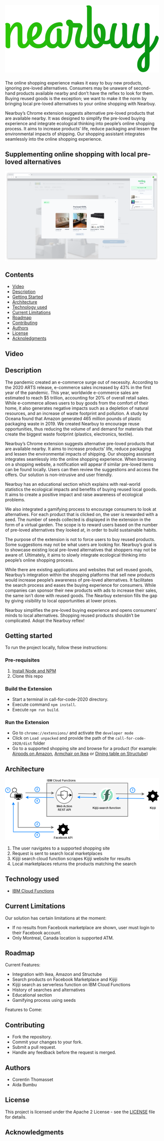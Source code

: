# ![Nearbuy](/images/nearbuy.png)

The online shopping experience makes it easy to buy new products, ignoring pre-loved alternatives. Consumers may be unaware of second-hand products available nearby and don’t have the reflex to look for them. Buying reused goods is the exception; we want to make it the norm by bringing local pre-loved alternatives to your online shopping with Nearbuy.

Nearbuy’s Chrome extension suggests alternative pre-loved products that are available nearby. It was designed to simplify the pre-loved buying experience and integrate ecological thinking into people’s online shopping process. It aims to increase products’ life, reduce packaging and lessen the environmental impacts of shipping. Our shopping assistant integrates seamlessly into the online shopping experience. 

## Supplementing online shopping with local pre-loved alternatives
![extension](/images/extension.png)

## Contents
- [Video](#video)
- [Description](#description)
- [Getting Started](#getting-started)
- [Architecture](#architecture)
- [Technology used](#technology-used)
- [Current Limitations](#current-limitations)
- [Roadmap](#roadmap)
- [Contributing](#contributing)
- [Authors](#authors)
- [License](#license)
- [Acknoledgments](#acknowledgments)

## Video

## Description

The pandemic created an e-commerce surge out of necessity. According to the 2020 ARTS release, e-commerce sales increased by 43% in the first year of the pandemic. This year, worldwide e-commerce sales are estimated to reach $5 trillion, accounting for 20% of overall retail sales. While e-commerce allows users to buy goods from the comfort of their home, it also generates negative impacts such as a depletion of natural resources, and an increase of waste footprint and pollution. A study by Oceana found that Amazon generated 465 million pounds of plastic packaging waste in 2019. We created Nearbuy to encourage reuse opportunities, thus reducing the volume of and demand for materials that create the biggest waste footprint (plastics, electronics, textile). 

Nearbuy’s Chrome extension suggests alternative pre-loved products that are available nearby. It aims to increase products’ life, reduce packaging and lessen the environmental impacts of shipping. Our shopping assistant integrates seamlessly into the online shopping experience. When browsing on a shopping website, a notification will appear if similar pre-loved items can be found locally. Users can then review the suggestions and access the offers. Our solution is non-intrusive and user friendly.

Nearbuy has an educational section which explains with real-world statistics the ecological impacts and benefits of buying reused local goods. It aims to create a positive impact and raise awareness of ecological problems.

We also integrated a gamifying process to encourage consumers to look at alternatives. For each product that is clicked on, the user is rewarded with a seed. The number of seeds collected is displayed in the extension in the form of a virtual garden. The scope is to reward users based on the number of pre-loved alternatives they looked at, in order to build sustainable habits.

The purpose of the extension is not to force users to buy reused products. Some suggestions may not be what users are looking for. Nearbuy’s goal is to showcase existing local pre-loved alternatives that shoppers may not be aware of. Ultimately, it aims to slowly integrate ecological thinking into people’s online shopping process.

While there are existing applications and websites that sell reused goods, Nearbuy’s integration within the shopping platforms that sell new products would increase people’s awareness of pre-loved alternatives. It facilitates the search process and eases the buying experience for consumers. While companies can sponsor their new products with ads to increase their sales, the same isn’t done with reused goods. The Nearbuy extension fills the gap by giving visibility to local opportunities at lower prices.

Nearbuy simplifies the pre-loved buying experience and opens consumers’ minds to local alternatives. Shopping reused products shouldn’t be complicated. Adopt the Nearbuy reflex!

## Getting started
To run the project locally, follow these instructions:

### Pre-requisites

1. [Install Node and NPM](https://nodejs.org/en/download/)
2. Clone this repo

### Build the Extension

- Start a terminal in call-for-code-2020 directory.
- Execute command `npm install`.
- Execute `npm run build`.

### Run the Extension

- Go to `chrome://extensions/` and activate the `developer mode`
- Click on `Load unpacked` and provide the path of the `call-for-code-2020/dist` folder
- Go to a supported shopping site and browse for a product (for example: [Airpods on Amazon](https://www.amazon.ca/Apple-AirPods-Pro-2nd-Generation/dp/B0BDHWDR12?ref_=ast_sto_dp&th=1&psc=1), [Armchair on Ikea](https://www.ikea.com/ca/en/p/poaeng-armchair-birch-veneer-knisa-light-beige-s49306570/) or [Dining table on Structube](https://www.structube.com/en_ca/dina-extendable-acacia-wood-dining-table-180-cm-to-260-cm-22-43-03?pid=22888))

## Architecture

![architecture](/images/architecture.png)

1. The user navigates to a supported shopping site
1. Request is sent to search local marketplaces 
1. Kijiji search cloud function scrapes Kijiji website for results
1. Local marketplaces returns the products matching the search

## Technology used

- [IBM Cloud Functions](https://cloud.ibm.com/functions/)

## Current Limitations

Our solution has certain limitations at the moment:
- If no results from Facebook marketplace are shown, user must login to their Facebook account.
- Only Montreal, Canada location is supported ATM.

## Roadmap

Current Features:
- Integration with Ikea, Amazon and Structube
- Search products on Facebook Marketplace and Kijiji
- Kijiji search as serverless function on IBM Cloud Functions
- History of searches and alternatives
- Educational section
- Gamifying process using seeds

Features to Come:

## Contributing

- Fork the repository.
- Commit your changes to your fork.
- Submit a pull request.
- Handle any feedback before the request is merged.

## Authors

- Corentin Thomasset
- Aida Bumbu

## License

This project is licensed under the Apache 2 License - see the [LICENSE](/LICENSE) file for details.

## Acknowledgments

